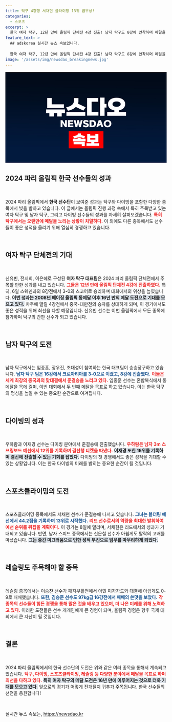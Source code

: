 ```yaml
---
title: 탁구 4강행 서채현 클라이밍 13위 급부상!
categories:
  - 스포츠
excerpt: >
  한국 여자 탁구, 12년 만에 올림픽 단체전 4강 진출! 남자 탁구도 8강에 안착하며 메달을 향한 도전이 이어진다. 다이빙과 스포츠클라이밍에서도 주목할 만한 성과가 기대된다. 클릭하고 자세한 소식을 확인하세요!
feature_text: >
  ## adskorea 실시간 뉴스 속보입니다.

  한국 여자 탁구, 12년 만에 올림픽 단체전 4강 진출! 남자 탁구도 8강에 안착하며 메달을 향한 도전이 이어진다. 다이빙과 스포츠클라이밍에서도 주목할 만한 성과가 기대된다. 클릭하고 자세한 소식을 확인하세요!
image: '/assets/img/newsdao_breakingnews.jpg'
---
```


<p><img src="/assets/img/newsdao_breakingnews.jpg" alt="adskorea 속보" /></p>

<h2 data-ke-size="size26">2024 파리 올림픽 한국 선수들의 성과</h2>

<p data-ke-size="size16">&nbsp;</p>

<p>2024 파리 올림픽에서 <strong>한국 선수단</strong>이 보여준 성과는 탁구와 다이빙을 포함한 다양한 종목에서 빛을 발하고 있습니다. 이 글에서는 올림픽 진행 과정 속에서 특히 주목받고 있는 여자 탁구 및 남자 탁구, 그리고 다이빙 선수들의 성과를 자세히 살펴보겠습니다. <b><span style="color: #ee2323;">특히 탁구에서는 오랜만에 메달을 노리는 상황이 치열하다.</span></b> 이 외에도 다른 종목에서도 선수들이 좋은 성적을 올리기 위해 열심히 경쟁하고 있습니다.  </p>

<p data-ke-size="size16">&nbsp;</p>

<h2 data-ke-size="size26">여자 탁구 단체전의 기대</h2>

<p data-ke-size="size16">&nbsp;</p>

<p>신유빈, 전지희, 이은혜로 구성된 <strong>여자 탁구 대표팀</strong>은 2024 파리 올림픽 단체전에서 주목할 만한 성과를 내고 있습니다. <b><span style="color: #ee2323;">그들은 12년 만에 올림픽 단체전 4강에 진출하였다.</span></b> 특히, 6일 스웨덴과의 8강전에서 3-0의 스코어로 승리하며 대회에서의 위상을 높였습니다. <b><span style="background-color: #21538527;">이번 성과는 2008년 베이징 올림픽 동메달 이후 16년 만의 메달 도전으로 기대를 모으고 있다.</span></b> 차주에 열릴 4강전에서 중국-대만전의 승자를 상대하게 되며, 이 경기에서도 좋은 성적을 위해 최선을 다할 예정입니다. 신유빈 선수는 이번 올림픽에서 모든 종목에 참가하며 탁구의 간판 선수가 되고 있습니다. </p>

<p data-ke-size="size16">&nbsp;</p>

<h2 data-ke-size="size26">남자 탁구의 도전</h2>

<p data-ke-size="size16">&nbsp;</p>

<p>남자 탁구에서는 임종훈, 장우진, 조대성이 참여하는 한국 대표팀이 승승장구하고 있습니다. <b><span style="color: #1a5490;">남자 탁구 팀은 16강에서 크로아티아를 3-0으로 이겼고, 8강에 진출했다.</span></b> <b><span style="color: #ee2323;">이들은 세계 최강의 중국과의 맞대결에서 준결승을 노리고 있다.</span></b> 임종훈 선수는 혼합복식에서 동메달을 목에 걸며, 이번 대회에서 두 번째 메달을 목표로 하고 있습니다. 이는 한국 탁구의 명성을 높일 수 있는 중요한 순간으로 여겨집니다. </p>

<p data-ke-size="size16">&nbsp;</p>

<h2 data-ke-size="size26">다이빙의 성과</h2>

<p data-ke-size="size16">&nbsp;</p>

<p>우하람과 이재경 선수는 다이빙 분야에서 준결승에 진출했습니다. <b><span style="color: #ee2323;">우하람은 남자 3m 스프링보드 예선에서 12위를 기록하며 결선행 티켓을 따냈다.</span></b> <b><span style="background-color: #21538527;">이재경 또한 16위를 기록하며 결선에 진출할 수 있는 기회를 잡았다.</span></b> 다이빙의 첫 경쟁에서도 좋은 성적을 기대할 수 있는 상황입니다. 이는 한국 다이빙의 미래를 밝히는 중요한 순간이 될 것입니다. </p>

<p data-ke-size="size16">&nbsp;</p>

<h2 data-ke-size="size26">스포츠클라이밍의 도전</h2>

<p data-ke-size="size16">&nbsp;</p>

<p>스포츠클라이밍 종목에서도 서채현 선수가 준결승에 나서고 있습니다. <b><span style="color: #1a5490;">그녀는 볼더링 예선에서 44.2점을 기록하며 13위로 시작했다.</span></b> <b><span style="color: #ee2323;">리드 선수로서의 역량을 최대한 발휘하여 예선 순위를 뒤집을 계획이다.</span></b> 이 경기는 8일에 열리며, 서채현은 리드에서의 성과가 기대되고 있습니다. 반면, 남자 스피드 종목에서는 신은철 선수가 아쉽게도 탈락의 고배를 마셨습니다. <b><span style="background-color: #21538527;">그는 중간 미끄러움으로 인한 성적 부진으로 임무를 마무리하게 되었다.</span></b> </p>

<p data-ke-size="size16">&nbsp;</p>

<h2 data-ke-size="size26">레슬링도 주목해야 할 종목</h2>

<p data-ke-size="size16">&nbsp;</p>

<p>레슬링 종목에서는 이승찬 선수가 패자부활전에서 아민 미자자드와 대결해 아쉽게도 0-9로 패배했습니다. <b><span style="color: #1a5490;">또한, 김승준 선수도 97kg급 16강전에서 패배의 쓴맛을 보았다.</span></b> <b><span style="color: #ee2323;">각 종목의 선수들이 힘든 경쟁을 통해 많은 것을 배우고 있으며, 더 나은 미래를 위해 노력하고 있다.</span></b> 이러한 도전들은 선수 개개인에게 큰 경험이 되며, 올림픽 경험은 향후 국제 대회에서 큰 자산이 될 것입니다. </p>

<p data-ke-size="size16">&nbsp;</p>

<h2 data-ke-size="size26">결론</h2>

<p data-ke-size="size16">&nbsp;</p>

<p>2024 파리 올림픽에서의 한국 선수단의 도전은 위와 같은 여러 종목을 통해서 계속되고 있습니다. <b><span style="color: #ee2323;">탁구, 다이빙, 스포츠클라이밍, 레슬링 등 다양한 분야에서 메달을 목표로 하며 최선을 다하고 있다.</span></b> <b><span style="background-color: #21538527;">특히 여자 탁구의 메달 도전은 16년 만에 이루어지는 것으로 더욱 기대를 모으고 있다.</span></b> 앞으로의 경기가 어떻게 전개될지 귀추가 주목됩니다. 한국 선수들의 선전을 응원합니다! </p>

<p data-ke-size="size16">&nbsp;</p>
실시간 뉴스 속보는, <a href="https://newsdao.kr" rel="dofollow">https://newsdao.kr</a>


